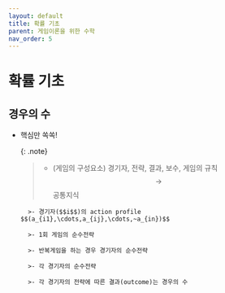 ```yaml
---
layout: default
title: 확률 기초
parent: 게임이론을 위한 수학
nav_order: 5
---
```



# 확률 기초

## 경우의 수

- 핵심만 쏙쏙!

    {: .note}
	>- (게임의 구성요소) 경기자, 전략, 결과, 보수, 게임의 규칙 $$\rightarrow$$ 공통지식

		>- 경기자($$i$$)의 action profile $$(a_{i1},\cdots,a_{ij},\cdots,~a_{in})$$

		>- 1회 게임의 순수전략

		>- 반복게임을 하는 경우 경기자의 순수전략

		>- 각 경기자의 순수전략

		>- 각 경기자의 전략에 따른 결과(outcome)는 경우의 수
		
		
		